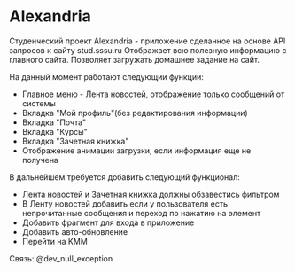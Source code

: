 # Alexandria

Студенческий проект
Alexandria - приложение сделанное на основе API запросов к сайту stud.sssu.ru 
Отображает всю полезную информацию с главного сайта. Позволяет загружать домашнее задание на сайт.

На данный момент работают следующии функции:
+ Главное меню - Лента новостей, отображение только сообщений от системы
+ Вкладка "Мой профиль"(без редактирования информации)
+ Вкладка "Почта" 
+ Вкладка "Курсы"
+ Вкладка "Зачетная книжка"
+ Отображение анимации загрузки, если информация еще не получена

В дальнейшем требуется добавить следующий функционал:
+ Лента новостей и Зачетная книжка должны обзавестись фильтром
+ В Ленту новостей добавить если у пользователя есть непрочитанные сообщения и переход по нажатию на элемент 
+ Добавить фрагмент для входа в приложение
+ Добавить авто-обновление
+ Перейти на KMM

Связь: @dev_null_exception
